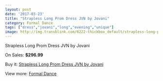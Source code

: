 ```yaml
---
layout: post
date: '2017-03-23'
title: "Strapless Long Prom Dress JVN by Jovani"
category: Formal Dance
tags: ["dress","jovani","long","evening","unique"]
image: http://img.transblink.com/6222-thickbox_default/strapless-long-prom-dress-jvn-by-jovani.jpg
---
```

Strapless Long Prom Dress JVN by Jovani

On Sales: **$296.99**
<a href="https://www.transblink.com/en/formal-dance/2007-strapless-long-prom-dress-jvn-by-jovani.html"><amp-img layout="responsive" width="600" height="600" src="//img.transblink.com/6222-thickbox_default/strapless-long-prom-dress-jvn-by-jovani.jpg" alt="Strapless Long Prom Dress JVN by Jovani 0" /></a>
<a href="https://www.transblink.com/en/formal-dance/2007-strapless-long-prom-dress-jvn-by-jovani.html"><amp-img layout="responsive" width="600" height="600" src="//img.transblink.com/6224-thickbox_default/strapless-long-prom-dress-jvn-by-jovani.jpg" alt="Strapless Long Prom Dress JVN by Jovani 1" /></a>
<a href="https://www.transblink.com/en/formal-dance/2007-strapless-long-prom-dress-jvn-by-jovani.html"><amp-img layout="responsive" width="600" height="600" src="//img.transblink.com/6223-thickbox_default/strapless-long-prom-dress-jvn-by-jovani.jpg" alt="Strapless Long Prom Dress JVN by Jovani 2" /></a>

Buy it: [Strapless Long Prom Dress JVN by Jovani](https://www.transblink.com/en/formal-dance/2007-strapless-long-prom-dress-jvn-by-jovani.html "Strapless Long Prom Dress JVN by Jovani")

View more: [Formal Dance](https://www.transblink.com/en/6-formal-dance "Formal Dance")